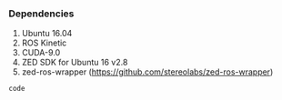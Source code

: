 ### Dependencies 

1. Ubuntu 16.04 
2. ROS Kinetic 
3. CUDA-9.0
4. ZED SDK for Ubuntu 16 v2.8 
5. zed-ros-wrapper (https://github.com/stereolabs/zed-ros-wrapper) 


`code`

